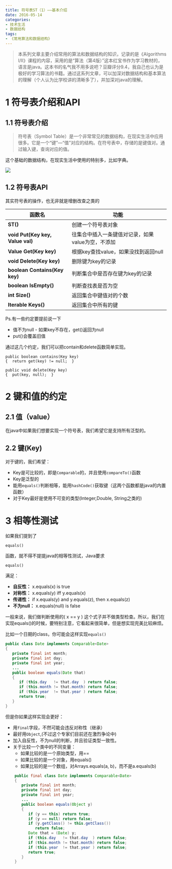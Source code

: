 ```yaml
---
title: 符号表ST（1）——基本介绍
date: 2016-05-14
categories: 
- 技术生活
- 数据结构
tags: 
- 《常用算法和数据结构》
---
```


> 本系列文章主要介绍常用的算法和数据结构的知识，记录的是《Algorithms I/II》课程的内容，采用的是“算法（第4版）”这本红宝书作为学习教材的，语言是java。这本书的名气我不用多说吧？豆瓣评分9.4，我自己也认为是极好的学习算法的书籍。通过这系列文章，可以加深对数据结构和基本算法的理解（个人认为比学校讲的清晰多了），并加深对java的理解。

# **1 符号表介绍和API**

## **1.1 符号表介绍**

> 符号表（Symbol Table）是一个非常常见的数据结构，在现实生活中应用很多。它是一个“键”—“值”对应的结构。在符号表中，存储的是键值对。通过输入键，查询对应的值。

这个基础的数据结构，在现实生活中使用的特别多，比如字典。

![](http://img.hksite.cn/2019-03-01-064437.jpg)

## **1.2 符号表API**

其实符号表的操作，也无非就是增删改查之类的

| **函数名**                       | **功能**                                          |
| -------------------------------- | ------------------------------------------------- |
| **ST()**                         | 创建一个符号表对象                                |
| **void Put(Key key, Value val)** | 往集合中插入一条键值对记录，如果value为空，不添加 |
| **Value Get(Key key)**           | 根据key查找value，如果没找到返回null              |
| **void Delete(Key key)**         | 删除键为key的记录                                 |
| **boolean Contains(Key key)**    | 判断集合中是否存在键为key的记录                   |
| **boolean IsEmpty()**            | 判断查找表是否为空                                |
| **int Size()**                   | 返回集合中键值对的个数                            |
| **Iterable Keys()**              | 返回集合中所有的键                                |

Ps.有一些约定要提前说一下

- 值不为null - 如果key不存在，get()返回为null 
- put()会覆盖旧值

通过这几个约定，我们可以把contain和delete函数简单实现。

    public boolean contains(Key key)
    {  return get(key) != null;  }
    
    public void delete(Key key)
    {  put(key, null);  }

# **2 键和值的约定**

## **2.1 值（value）**

在java中如果我们想要实现一个符号表，我们希望它是支持所有泛型的。

## **2.2 键(Key)**

对于键的，我们希望：

- Key是可比较的，即是`Comparable`的，并且使用`compareTo()`函数
- Key是泛型的
- 能用`equals()`判断相等，能用`hashCode()`获取键（这两个函数都是java的内置函数）
- 对于Key最好是使用不可变的类型(Integer,Double, String之类的)

# **3 相等性测试**

如果我们提到了

`equals()`

函数，就不得不提提java的相等性测试，Java要求

`equals()`

满足：

- **自反性：** x.equals(x) is true
- **对称性：** x.equals(y) iff y.equals(x)
- **传递性：** if x.equals(y) and y.equals(z), then x.equals(z)
- **不为null：** x.equals(null) is false

一般来说，我们做判断使用的( x == y ) 这个式子并不做类型检查。所以，我们在实现equals()的时候，要特别注意，它看起来很简单，但是想实现完美比较麻烦。

比如一个日期的class，你可能会这样实现`equals()`

```java
public class Date implements Comparable<Date>
{
   private final int month;
   private final int day;
   private final int year;
   ...
   public boolean equals(Date that)
   {
      if (this.day   != that.day  ) return false;
      if (this.month != that.month) return false;
      if (this.year  != that.year ) return false;
      return true;
   }
}
```

但是你如果这样实现会更好：

- 用`final`字段，不然可能会违反对称性（继承）
- 最好用`Object`,(不过这个专家们目前还在激烈争论中)
- 加入自反性，不为null的判断，并且验证类型一致性。
- 关于比较一个类中的不同变量：
    - 如果比较的是一个原始类型，用==
    - 如果比较的是一个对象，用equals()
    - 如果比较的是一个数组，对Arrays.equals(a, b)，而不是a.equals(b)
```java
    public final class Date implements Comparable<Date>
    {
       private final int month;
       private final int day;
       private final int year;
       ...
       public boolean equals(Object y)
       {
          if (y == this) return true;
          if (y == null) return false;
          if (y.getClass() != this.getClass())
             return false;
          Date that = (Date) y;
          if (this.day   != that.day  ) return false;
          if (this.month != that.month) return false;
          if (this.year  != that.year ) return false;
          return true;
       }
    }
```